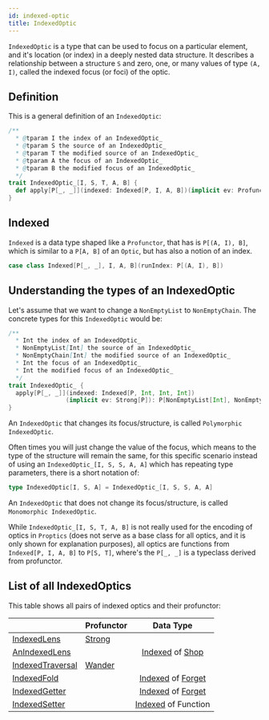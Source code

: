 ```yaml
---
id: indexed-optic
title: IndexedOptic
---
```


`IndexedOptic` is a type that can be used to focus on a particular element, and it's location (or index) in a deeply nested data structure.
It describes a relationship between a structure `S` and zero, one, or many values of type `(A, I)`, called the indexed focus (or foci) of the optic.

## Definition

This is a general definition of an `IndexedOptic`:

```scala
/**
  * @tparam I the index of an IndexedOptic_
  * @tparam S the source of an IndexedOptic_
  * @tparam T the modified source of an IndexedOptic_
  * @tparam A the focus of an IndexedOptic_
  * @tparam B the modified focus of an IndexedOptic_
  */
trait IndexedOptic_[I, S, T, A, B] {
  def apply[P[_, _]](indexed: Indexed[P, I, A, B])(implicit ev: Profunctor[P]): P[S, T]   
}
```

## Indexed

`Indexed` is a data type shaped like a `Profunctor`, that has is `P[(A, I), B]`, which is similar to a `P[A, B]` of an `Optic`, but 
has also a notion of an index.

```scala
case class Indexed[P[_, _], I, A, B](runIndex: P[(A, I), B])
```

## Understanding the types of an IndexedOptic

Let's assume that we want to change a `NonEmptyList` to `NonEmptyChain`. The concrete types for this `IndexedOptic` would be:

```scala
/**
  * Int the index of an IndexedOptic_
  * NonEmptyList[Int] the source of an IndexedOptic_
  * NonEmptyChain[Int] the modified source of an IndexedOptic_
  * Int the focus of an IndexedOptic_
  * Int the modified focus of an IndexedOptic_
  */
trait IndexedOptic_ {
  apply[P[_, _]](indexed: Indexed[P, Int, Int, Int])
                (implicit ev: Strong[P]): P[NonEmptyList[Int], NonEmptyChain[Int]]]   
}
```

An `IndexedOptic` that changes its focus/structure, is called `Polymorphic IndexedOptic`.

Often times you will just change the value of the focus, which means to the type of the structure will remain the same, for this specific scenario
instead of using an `IndexedOptic_[I, S, S, A, A]` which has repeating type parameters, there is a short notation of:

```scala
type IndexedOptic[I, S, A] = IndexedOptic_[I, S, S, A, A]
```

An `IndexedOptic` that does not change its focus/structure, is called `Monomorphic IndexedOptic`.

While `IndexedOptic_[I, S, T, A, B]` is not really used for the encoding of optics in `Proptics` (does not serve as a base class for all optics, and it is only shown for explanation purposes), 
all optics are functions from `Indexed[P, I, A, B]` to `P[S, T]`, where's the `P[_, _]` is a typeclass derived from profunctor.

## List of all IndexedOptics

This table shows all pairs of indexed optics and their profunctor:

|                                                        |  Profunctor                         | Data Type                                                                |
| ------------------------------------------------------ |:----------------------------------- |:------------------------------------------------------------------------:|
| [IndexedLens](indexed-lens.md)                         | [Strong](../profunctors/strong.md)  |                                                                          |
| [AnIndexedLens](an-indexed-lens.md)                    |                                     | [Indexed](../data-types/indexed.md) of [Shop](../data-types/shop.md)     |
| [IndexedTraversal](indexed-traversal.md)               | [Wander](../profunctors/wander.md)  |                                                                          |
| [IndexedFold](indexed-fold.md)                         |                                     | [Indexed](../data-types/indexed.md) of [Forget](../data-types/forget.md) |
| [IndexedGetter](indexed-getter.md)                     |                                     | [Indexed](../data-types/indexed.md) of [Forget](../data-types/forget.md) |
| [IndexedSetter](indexed-setter.md)                     |                                     | [Indexed](../data-types/indexed.md) of Function                          |